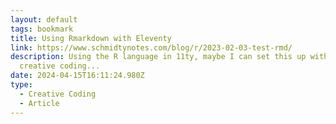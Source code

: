 ```yaml
---
layout: default
tags: bookmark
title: Using Rmarkdown with Eleventy
link: https://www.schmidtynotes.com/blog/r/2023-02-03-test-rmd/
description: Using the R language in 11ty, maybe I can set this up with some
  creative coding...
date: 2024-04-15T16:11:24.980Z
type:
  - Creative Coding
  - Article
---
```


